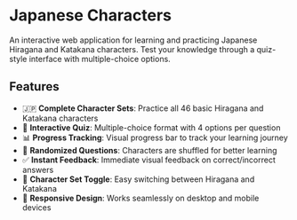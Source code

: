 # Japanese Characters

An interactive web application for learning and practicing Japanese Hiragana and Katakana characters. Test your knowledge through a quiz-style interface with multiple-choice options.

## Features

- 🇯🇵 **Complete Character Sets**: Practice all 46 basic Hiragana and Katakana characters
- 🎯 **Interactive Quiz**: Multiple-choice format with 4 options per question
- 📊 **Progress Tracking**: Visual progress bar to track your learning journey
- 🔀 **Randomized Questions**: Characters are shuffled for better learning
- ✅ **Instant Feedback**: Immediate visual feedback on correct/incorrect answers
- 🔄 **Character Set Toggle**: Easy switching between Hiragana and Katakana
- 📱 **Responsive Design**: Works seamlessly on desktop and mobile devices
